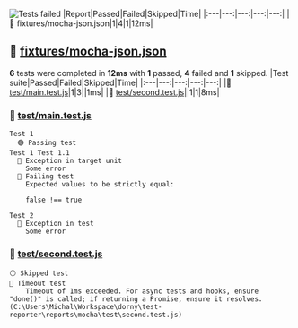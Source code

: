 ![Tests failed](https://img.shields.io/badge/tests-1%20passed%2C%204%20failed%2C%201%20skipped-critical)
|Report|Passed|Failed|Skipped|Time|
|:---|---:|---:|---:|---:|
|🔴 fixtures/mocha-json.json|1|4|1|12ms|
## 🔴 <a id="user-content-r0" href="#r0">fixtures/mocha-json.json</a>
**6** tests were completed in **12ms** with **1** passed, **4** failed and **1** skipped.
|Test suite|Passed|Failed|Skipped|Time|
|:---|---:|---:|---:|---:|
|🔴 [test/main.test.js](#r0s0)|1|3||1ms|
|🔴 [test/second.test.js](#r0s1)||1|1|8ms|
### 🔴 <a id="user-content-r0s0" href="#r0s0">test/main.test.js</a>
```
Test 1
  🟢 Passing test
Test 1 Test 1.1
  🔴 Exception in target unit
	Some error
  🔴 Failing test
	Expected values to be strictly equal:
	
	false !== true
	
Test 2
  🔴 Exception in test
	Some error
```
### 🔴 <a id="user-content-r0s1" href="#r0s1">test/second.test.js</a>
```
⚪ Skipped test
🔴 Timeout test
	Timeout of 1ms exceeded. For async tests and hooks, ensure "done()" is called; if returning a Promise, ensure it resolves. (C:\Users\Michal\Workspace\dorny\test-reporter\reports\mocha\test\second.test.js)
```